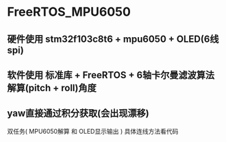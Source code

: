 # FreeRTOS_MPU6050
## 硬件使用 stm32f103c8t6 + mpu6050 + OLED(6线spi)
## 软件使用 标准库 + FreeRTOS + 6轴卡尔曼滤波算法解算(pitch + roll)角度
## yaw直接通过积分获取(会出现漂移)
双任务( MPU6050解算 和 OLED显示输出 )
具体连线方法看代码


